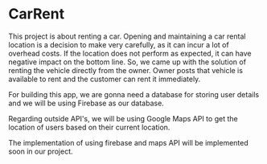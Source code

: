 # CarRent
This project is about renting a car. Opening and maintaining a car rental location is a decision to make very carefully, 
as it can incur a lot of overhead costs. If the location does not perform as expected, 
it can have negative impact on the bottom line. 
So, we came up with the solution of renting the vehicle directly from the owner.
Owner posts that vehicle is available to rent and the customer can rent it immediately.

For building this app, we are gonna need a database for storing user details and we will be using Firebase as our database.

Regarding outside API's, we will be using Google Maps API to get the location of users based on their current location.

The implementation of using firebase and maps API will be implemented soon in our project.
